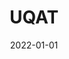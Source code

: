 ---
title: UQAT


summary: Projet Intrigo
tags:
  - academia
date: 2022-01-01
external_link: https://www.uqat.ca/
---